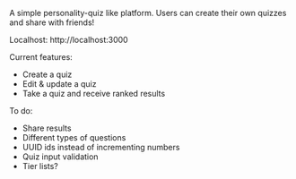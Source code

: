 A simple personality-quiz like platform. Users can create their own quizzes and share with friends!

Localhost: http://localhost:3000

Current features:
- Create a quiz
- Edit & update a quiz
- Take a quiz and receive ranked results

To do:
- Share results
- Different types of questions
- UUID ids instead of incrementing numbers
- Quiz input validation
- Tier lists?
